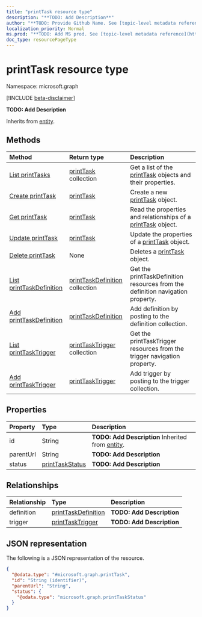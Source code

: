 ```yaml
---
title: "printTask resource type"
description: "**TODO: Add Description**"
author: "**TODO: Provide Github Name. See [topic-level metadata reference](https://msgo.azurewebsites.net/add/document/guidelines/metadata.html#topic-level-metadata)**"
localization_priority: Normal
ms.prod: "**TODO: Add MS prod. See [topic-level metadata reference](https://msgo.azurewebsites.net/add/document/guidelines/metadata.html#topic-level-metadata)**"
doc_type: resourcePageType
---
```


# printTask resource type

Namespace: microsoft.graph

[!INCLUDE [beta-disclaimer](../../includes/beta-disclaimer.md)]

**TODO: Add Description**


Inherits from [entity](../resources/entity.md).

## Methods
|Method|Return type|Description|
|:---|:---|:---|
|[List printTasks](../api/printtask-list.md)|[printTask](../resources/printtask.md) collection|Get a list of the [printTask](../resources/printtask.md) objects and their properties.|
|[Create printTask](../api/printtask-create.md)|[printTask](../resources/printtask.md)|Create a new [printTask](../resources/printtask.md) object.|
|[Get printTask](../api/printtask-get.md)|[printTask](../resources/printtask.md)|Read the properties and relationships of a [printTask](../resources/printtask.md) object.|
|[Update printTask](../api/printtask-update.md)|[printTask](../resources/printtask.md)|Update the properties of a [printTask](../resources/printtask.md) object.|
|[Delete printTask](../api/printtask-delete.md)|None|Deletes a [printTask](../resources/printtask.md) object.|
|[List printTaskDefinition](../api/printtask-list-definition.md)|[printTaskDefinition](../resources/printtaskdefinition.md) collection|Get the printTaskDefinition resources from the definition navigation property.|
|[Add printTaskDefinition](../api/printtask-post-definition.md)|[printTaskDefinition](../resources/printtaskdefinition.md)|Add definition by posting to the definition collection.|
|[List printTaskTrigger](../api/printtask-list-trigger.md)|[printTaskTrigger](../resources/printtasktrigger.md) collection|Get the printTaskTrigger resources from the trigger navigation property.|
|[Add printTaskTrigger](../api/printtask-post-trigger.md)|[printTaskTrigger](../resources/printtasktrigger.md)|Add trigger by posting to the trigger collection.|

## Properties
|Property|Type|Description|
|:---|:---|:---|
|id|String|**TODO: Add Description** Inherited from [entity](../resources/entity.md).|
|parentUrl|String|**TODO: Add Description**|
|status|[printTaskStatus](../resources/printtaskstatus.md)|**TODO: Add Description**|

## Relationships
|Relationship|Type|Description|
|:---|:---|:---|
|definition|[printTaskDefinition](../resources/printtaskdefinition.md)|**TODO: Add Description**|
|trigger|[printTaskTrigger](../resources/printtasktrigger.md)|**TODO: Add Description**|

## JSON representation
The following is a JSON representation of the resource.
<!-- {
  "blockType": "resource",
  "keyProperty": "id",
  "@odata.type": "microsoft.graph.printTask",
  "baseType": "microsoft.graph.entity",
  "openType": false
}
-->
``` json
{
  "@odata.type": "#microsoft.graph.printTask",
  "id": "String (identifier)",
  "parentUrl": "String",
  "status": {
    "@odata.type": "microsoft.graph.printTaskStatus"
  }
}
```

